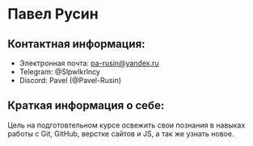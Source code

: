 # Павел Русин

## Контактная информация:

* Электронная почта: pa-rusin@yandex.ru
* Telegram: @Slpwlkrlncy
* Discord: Pavel (@Pavel-Rusin)

## Краткая информация о себе: 

Цель на подготовтельном курсе освежить свои познания в навыках работы с Git, GitHub, верстке сайтов и JS, а так же узнать новое. 








